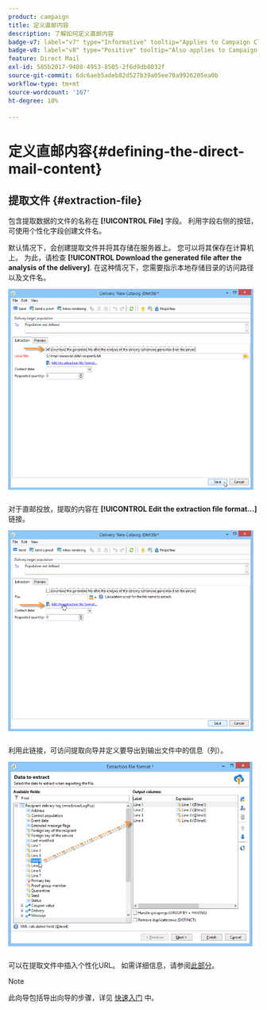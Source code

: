 ```yaml
---
product: campaign
title: 定义直邮内容
description: 了解如何定义直邮内容
badge-v7: label="v7" type="Informative" tooltip="Applies to Campaign Classic v7"
badge-v8: label="v8" type="Positive" tooltip="Also applies to Campaign v8"
feature: Direct Mail
exl-id: 585b2017-9408-4953-8505-2f6d9db8032f
source-git-commit: 6dc6aeb5adeb82d527b39a05ee70a9926205ea0b
workflow-type: tm+mt
source-wordcount: '167'
ht-degree: 10%

---
```


# 定义直邮内容{#defining-the-direct-mail-content}



## 提取文件 {#extraction-file}

包含提取数据的文件的名称在 **[!UICONTROL File]** 字段。 利用字段右侧的按钮，可使用个性化字段创建文件名。

默认情况下，会创建提取文件并将其存储在服务器上。 您可以将其保存在计算机上。 为此，请检查 **[!UICONTROL Download the generated file after the analysis of the delivery]**. 在这种情况下，您需要指示本地存储目录的访问路径以及文件名。

![](assets/s_ncs_user_mail_delivery_local_file.png)

对于直邮投放，提取的内容在 **[!UICONTROL Edit the extraction file format...]** 链接。

![](assets/s_ncs_user_mail_delivery_format_link.png)

利用此链接，可访问提取向导并定义要导出到输出文件中的信息（列）。

![](assets/s_ncs_user_mail_delivery_format_wz.png)

可以在提取文件中插入个性化URL。 如需详细信息，请参阅[此部分](../../web/using/publishing-a-web-form.md)。

>[!NOTE]
>
>此向导包括导出向导的步骤，详见 [快速入门](../../platform/using/executing-export-jobs.md) 中。

